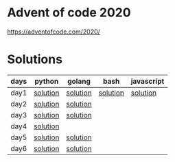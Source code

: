 

# Advent of code 2020

https://adventofcode.com/2020/

# Solutions

| days  | python  |  golang  | bash | javascript  |
|---|---|---|---|---|
| day1  | [solution](https://github.com/skyying/adventOfCode2020/blob/master/src/days/day1/1.py)  | [solution](https://github.com/skyying/adventOfCode2020/blob/master/src/days/day1/1.go)  |  [solution](https://github.com/skyying/adventOfCode2020/blob/master/src/days/day1/1.sh) | [solution](https://github.com/skyying/adventOfCode2020/blob/master/src/days/day1/1.js)  |
| day2  | [solution](https://github.com/skyying/adventOfCode2020/blob/master/src/days/day2/1.py)  | [solution](https://github.com/skyying/adventOfCode2020/blob/master/src/days/day2/1.go)  |   |  |
| day3  | [solution](https://github.com/skyying/adventOfCode2020/blob/master/src/days/day3/1.py)  | [solution](https://github.com/skyying/adventOfCode2020/blob/master/src/days/day3/1.go)  |   |  |
| day4  | [solution](https://github.com/skyying/adventOfCode2020/blob/master/src/days/day4/1.py)  |   |   |  |
| day5  | [solution](https://github.com/skyying/adventOfCode2020/blob/master/src/days/day5/1.py)  | [solution](https://github.com/skyying/adventOfCode2020/blob/master/src/days/day5/1.go)  |   |  |
| day6  | [solution](https://github.com/skyying/adventOfCode2020/blob/master/src/days/day6/1.py)  | [solution](https://github.com/skyying/adventOfCode2020/blob/master/src/days/day6/1.go)  |   |  |
